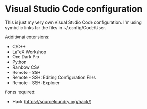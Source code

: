 # Visual Studio Code configuration

This is just my very own Visual Studio Code configuration. I'm using symbolic links for the files 
in ~/.config/Code/User.

Additional extensions:
- C/C++
- LaTeX Workshop
- One Dark Pro
- Python
- Rainbow CSV
- Remote - SSH
- Remote - SSH: Editing Configuration Files
- Remote - SSH: Explorer

Fonts required:
- Hack (https://sourcefoundry.org/hack/)
